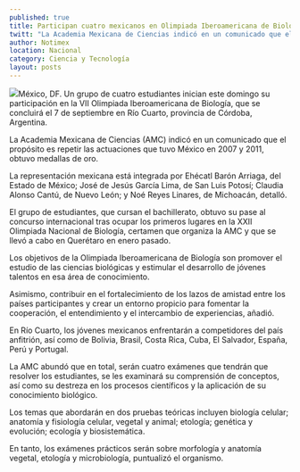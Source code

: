 ```yaml
---
published: true
title: Participan cuatro mexicanos en Olimpiada Iberoamericana de Biología
twitt: "La Academia Mexicana de Ciencias indicó en un comunicado que el propósito es repetir las actuaciones que tuvo México en 2007 y 2011, obtuvo medallas de oro."
author: Notimex
location: Nacional
category: Ciencia y Tecnología
layout: posts
---
```


![](http://i.imgur.com/YSL7LN3m.jpg)México, DF. Un grupo de cuatro estudiantes inician este domingo su participación en la VII Olimpiada Iberoamericana de Biología, que se concluirá el 7 de septiembre en Río Cuarto, provincia de Córdoba, Argentina.

La Academia Mexicana de Ciencias (AMC) indicó en un comunicado que el propósito es repetir las actuaciones que tuvo México en 2007 y 2011, obtuvo medallas de oro.

La representación mexicana está integrada por Ehécatl Barón Arriaga, del Estado de México; José de Jesús García Lima, de San Luis Potosí; Claudia Alonso Cantú, de Nuevo León; y Noé Reyes Linares, de Michoacán, detalló.

El grupo de estudiantes, que cursan el bachillerato, obtuvo su pase al concurso internacional tras ocupar los primeros lugares en la XXII Olimpiada Nacional de Biología, certamen que organiza la AMC y que se llevó a cabo en Querétaro en enero pasado.

Los objetivos de la Olimpiada Iberoamericana de Biología son promover el estudio de las ciencias biológicas y estimular el desarrollo de jóvenes talentos en esa área de conocimiento.

Asimismo, contribuir en el fortalecimiento de los lazos de amistad entre los países participantes y crear un entorno propicio para fomentar la cooperación, el entendimiento y el intercambio de experiencias, añadió.

En Río Cuarto, los jóvenes mexicanos enfrentarán a competidores del país anfitrión, así como de Bolivia, Brasil, Costa Rica, Cuba, El Salvador, España, Perú y Portugal.

La AMC abundó que en total, serán cuatro exámenes que tendrán que resolver los estudiantes, se les examinará su comprensión de conceptos, así como su destreza en los procesos científicos y la aplicación de su conocimiento biológico.

Los temas que abordarán en dos pruebas teóricas incluyen biología celular; anatomía y fisiología celular, vegetal y animal; etología; genética y evolución; ecología y biosistemática.

En tanto, los exámenes prácticos serán sobre morfología y anatomía vegetal, etología y microbiología, puntualizó el organismo.
